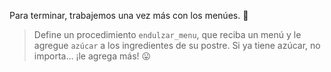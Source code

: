 Para terminar, trabajemos una vez más con los menúes. :page_facing_up:

> Define un procedimiento `endulzar_menu`, que reciba un menú y le agregue `azúcar` a los ingredientes de su postre. Si ya tiene azúcar, no importa... ¡le agrega más! :stuck_out_tongue:
